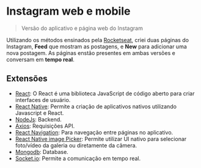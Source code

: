 # Instagram web e mobile
>Versão do aplicativo e página web do Instagram

Utilizando os métodos ensinados pela [Rocketseat](https://rocketseat.com.br/), criei duas páginas do Instagram, **Feed** que mostram as postagens, e **New** para adicionar uma nova postagem. As páginas enstão presentes em ambas versões e conversam em **tempo real**.


## Extensões

- [React](https://reactjs.org/): O React é uma biblioteca JavaScript de código aberto para criar interfaces de usuário.
- [React Native](https://facebook.github.io/react-native/): Permite a criação de aplicativos nativos utilizando Javascript e React.
- [NodeJs](https://nodejs.org): Backend.
- [Axios](https://github.com/axios/axios): Requisições API.
- [React Navigation](https://reactnavigation.org/): Para navegação entre páginas no aplicativo.
- [React Native image Picker](https://github.com/react-native-community/react-native-image-picker): Permite utilizar UI nativo para selecionar foto/vídeo da galeria ou diretamente da câmera.
- [Mongodb](https://www.mongodb.com/): Database.
- [Socket.io](https://socket.io/): Permite a comunicação em tempo real.
